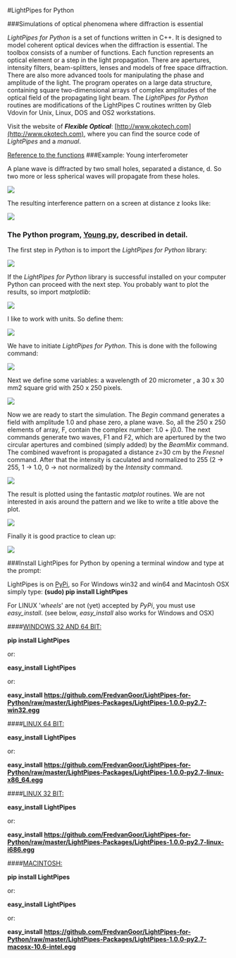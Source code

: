 #LightPipes for Python


###Simulations of optical phenomena where diffraction is essential

*LightPipes for Python* is a set of functions written in C++. It is designed to model coherent optical devices when the diffraction is essential. The toolbox consists of a number of functions. Each function represents an optical element or a step in the light propagation. There are apertures, intensity filters, beam-splitters, lenses and models of free space diffraction. There are also more advanced tools for manipulating the phase and amplitude of the light. The program operates on a large data structure, containing square two-dimensional arrays of complex amplitudes of the optical field of the propagating light beam.
The *LightPipes for Python* routines are modifications of the LightPipes C routines written by Gleb Vdovin for Unix, Linux, DOS and OS2 workstations.

Visit the website of ***Flexible Optical***: [http://www.okotech.com](http://www.okotech.com), where you can find the source code of *LightPipes* and a *manual*. 

[Reference to the functions](./command-reference.md)
###Example: Young interferometer

A plane wave is diffracted by two small holes, separated a distance, d. So two more or less spherical waves will propagate from these holes.

![](img/twoholesSetUp.png)

The resulting interference pattern on a screen at distance z looks like:

![](img/twoholesPattern.png)

### The Python program, [Young.py](Examples/Interference/Young.py), described in detail.
The first step in *Python* is to import the *LightPipes for Python* library:

![](img/twoholes1.png)
	
If the *LightPipes for Python* library is successful installed on your computer Python can proceed with the next step.
You probably want to plot the results, so import *matplotlib*:

![](img/twoholes2.png)

I like to work with units. So define them:

![](img/twoholes3.png)

We have to initiate *LightPipes for Python*. This is done with the following command:

![](img/twoholes4.png)

Next we define some variables: a wavelength of 20 micrometer , a 30 x 30 mm2 square grid with 250 x 250 pixels.

![](img/twoholes5.png)

Now we are ready to start the simulation. The *Begin* command generates a field with amplitude 1.0 and phase zero, a plane wave. So, all the 250 x 250 elements of array, F, contain the complex number: 1.0 + j0.0.
The next commands generate two waves, F1 and F2, which are apertured by the two circular apertures and combined (simply added) by the *BeamMix* command. The combined wavefront is propagated a distance z=30 cm by the *Fresnel* command. After that the intensity is caculated and normalized to 255 (2 -> 255, 1 -> 1.0, 0 -> not normalized) by the *Intensity* command.

![](img/twoholes6.png)

The result is plotted using the fantastic *matplot* routines. We are not interested in axis around the pattern and we like to write a title above the plot.

![](img/twoholes7.png)

Finally it is good practice to clean up:

![](img/twoholes8.png)

###Install LightPipes for Python by opening a terminal window and type at the prompt:

LightPipes is on [PyPi](https://pypi.python.org/pypi/LightPipes/), so
For Windows win32 and win64 and Macintosh OSX simply type: **(sudo) pip install LightPipes**

For LINUX '*wheels*' are not (yet) accepted by *PyPi*, you must use *easy\_install*. (see below, *easy_install* also works for Windows and OSX) 

####[WINDOWS 32 AND 64 BIT:](LightPipes-Packages)

**pip install LightPipes**

or:


**easy_install LightPipes**

or:

**easy_install https://github.com/FredvanGoor/LightPipes-for-Python/raw/master/LightPipes-Packages/LightPipes-1.0.0-py2.7-win32.egg**

####[LINUX 64 BIT:](LightPipes-Packages)


**easy_install LightPipes**

or:

**easy\_install https://github.com/FredvanGoor/LightPipes-for-Python/raw/master/LightPipes-Packages/LightPipes-1.0.0-py2.7-linux-x86_64.egg**

####[LINUX 32 BIT:](LightPipes-Packages)


**easy_install LightPipes**

or:

**easy_install https://github.com/FredvanGoor/LightPipes-for-Python/raw/master/LightPipes-Packages/LightPipes-1.0.0-py2.7-linux-i686.egg**

####[MACINTOSH:](LightPipes-Packages)

**pip install LightPipes**

or:

**easy_install LightPipes**

or:

**easy_install https://github.com/FredvanGoor/LightPipes-for-Python/raw/master/LightPipes-Packages/LightPipes-1.0.0-py2.7-macosx-10.6-intel.egg**
